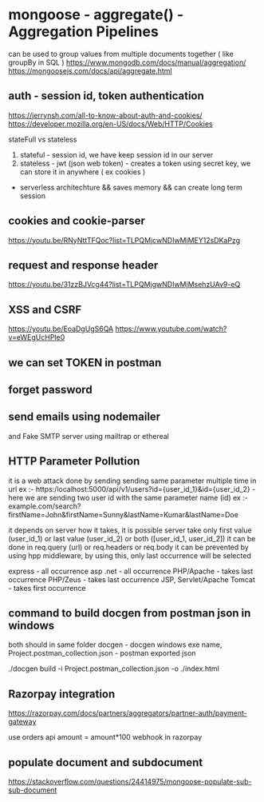 # mongoose - aggregate() - Aggregation Pipelines

can be used to group values from multiple documents together ( like groupBy in SQL )
https://www.mongodb.com/docs/manual/aggregation/
https://mongoosejs.com/docs/api/aggregate.html

## auth - session id, token authentication

https://jerrynsh.com/all-to-know-about-auth-and-cookies/
https://developer.mozilla.org/en-US/docs/Web/HTTP/Cookies

stateFull vs stateless

1. stateful - session id, we have keep session id in our server
2. stateless - jwt (json web token) - creates a token using secret key, we can store it in anywhere ( ex cookies )

- serverless architechture && saves memory && can create long term session

## cookies and cookie-parser

https://youtu.be/RNyNttTFQoc?list=TLPQMjcwNDIwMjMEY12sDKaPzg

## request and response header

https://youtu.be/31zzBJVcg44?list=TLPQMjgwNDIwMjMsehzUAv9-eQ

## XSS and CSRF

https://youtu.be/EoaDgUgS6QA
https://www.youtube.com/watch?v=eWEgUcHPle0

## we can set TOKEN in postman

## forget password

## send emails using nodemailer

and Fake SMTP server using mailtrap or ethereal

## HTTP Parameter Pollution

it is a web attack done by sending sending same parameter multiple time in url
ex :- https:/localhost:5000/api/v1/users?id={user_id_1}&id={user_id_2} - here we are sending two user id with the same parameter name (id)
ex :- example.com/search?firstName=John&firstName=Sunny&lastName=Kumar&lastName=Doe

it depends on server how it takes, it is possible server take only first value (user_id_1) or last value (user_id_2) or both ([user_id_1, user_id_2])
it can be done in req.query (url) or req.headers or req.body
it can be prevented by using hpp middleware, by using this, only last occurrence will be selected

express - all occurrence
asp .net - all occurrence
PHP/Apache - takes last occurrence
PHP/Zeus - takes last occurrence
JSP, Servlet/Apache Tomcat - takes first occurrence

## command to build docgen from postman json in windows

both should in same folder
docgen - docgen windows exe name,
Project.postman_collection.json - postman exported json

./docgen build -i Project.postman_collection.json -o ./index.html


## Razorpay integration
https://razorpay.com/docs/partners/aggregators/partner-auth/payment-gateway

use orders api
amount = amount*100
webhook in razorpay


## populate document and subdocument
https://stackoverflow.com/questions/24414975/mongoose-populate-sub-sub-document
